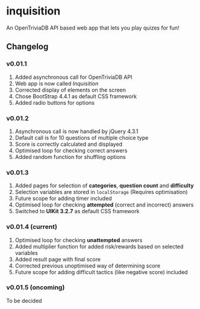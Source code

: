 # inquisition
An OpenTriviaDB API based web app that lets you play quizes for fun!

## Changelog
### v0.01.1
1. Added asynchronous call for OpenTriviaDB API
2. Web app is now called _Inquisition_
3. Corrected display of elements on the screen
4. Chose BootStrap 4.4.1 as default CSS framework
5. Added radio buttons for options

### v0.01.2
1. Asynchronous call is now handled by jQuery 4.3.1
2. Default call is for 10 questions of multiple choice type
3. Score is correctly calculated and displayed
4. Optimised loop for checking correct answers
5. Added random function for shuffling options

### v0.01.3
1. Added pages for selection of __categories__, __question count__ and __difficulty__
2. Selection variables are stored in `localStorage` (Requires optimisation)
3. Future scope for adding timer included
4. Optimised loop for checking __attempted__ (correct and incorrect) answers
5. Switched to __UIKit 3.2.7__ as default CSS framework

### v0.01.4 (current)
1. Optimised loop for checking __unattempted__ answers
2. Added multiplier function for added risk/rewards based on selected variables
3. Added result page with final score
4. Corrected previous unoptimised way of determining score
5. Future scope for adding difficult tactics (like negative score) included

### v0.01.5 (oncoming)
To be decided
